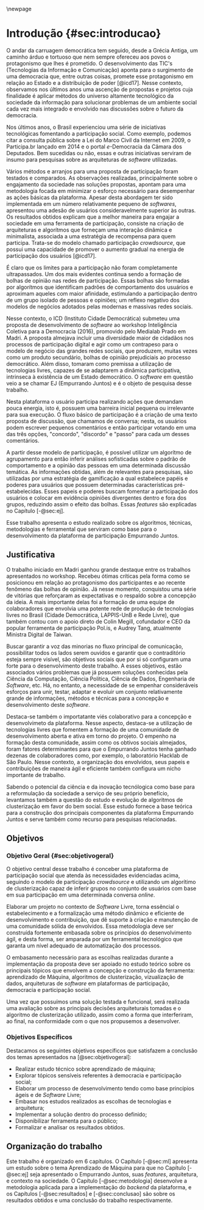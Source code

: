 \newpage
# Introdução {#sec:introducao}

O andar da carruagem democrática tem seguido, desde a Grécia Antiga, um caminho árduo e tortuoso que nem sempre ofereceu aos povos o protagonismo que lhes é prometido. O desenvolvimento das TIC's (Tecnologias da Informação e Comunicação) aponta para o surgimento de uma democracia que, entre outras coisas, promete esse protagonismo em relação ao Estado e a distribuição de poder [@icd17]. Nesse contexto, observamos nos últimos anos uma ascenção de propostas e projetos cuja finalidade é aplicar métodos do universo altamente tecnológico da sociedade da informação para solucionar problemas de um ambiente social cada vez mais integrado e envolvido nas discussões sobre o futuro da democracia.

Nos últimos anos, o Brasil experienciou uma série de iniciativas tecnológicas fomentando a participação social. Como exemplo, podemos citar a consulta pública sobre a Lei do Marco Civil da Internet em 2009, o Participa.br lançado em 2014 e o portal _e_-Democracia da Câmara dos Deputados. Bem sucedidas ou não, essas e outras iniciativas serviram de insumo para pesquisas sobre as arquiteturas de _software_ utilizadas.

Vários métodos e arranjos para uma proposta de participação foram testados e comparados. As observações realizadas, principalmente sobre o engajamento da sociedade nas soluções propostas, apontam para uma metodologia focada em minimizar o esforço necessário para desempenhar as ações básicas da plataforma. Apesar desta abordagem ter sido implementada em um número relativamente pequeno de _softwares_, apresentou uma adesão de usuários consideravelmente superior às outras. Os resultados obtidos explicam que a melhor maneira para engajar a sociedade em uma ferramenta de participação, consiste na criação de arquiteturas e algorítmos que forneçam uma interação dinâmica e minimalista, associada a uma estratégia de recompensa para quem participa. Trata-se do modelo chamado participação _crowdsource_, que possui uma capacidade de promover o aumento gradual na energia de participação dos usuários [@icd17].

É claro que os limites para a participação não foram completamente ultrapassados. Um dos mais evidentes continua sendo a formação de bolhas de opinião nas redes de participação. Essas bolhas são formadas por algorítmos que identificam padrões de comportamento dos usuários e aproximam aqueles com maior afinidade, estimulando a participação dentro de um grupo isolado de pessoas e opiniões; um reflexo negativo dos modelos de negócios adotados pelas modernas e massivas redes sociais.

Nesse contexto, o ICD (Instituto Cidade Democrática) submeteu uma proposta de desenvolvimento de _software_ ao workshop Inteligência Coletiva para a Democracia (2016), promovido pelo Medialab Prado em Madri. A proposta almejava incluir uma diversidade maior de cidadãos nos processos de participação digital e agir como um contrapeso para o modelo de negócio das grandes redes sociais, que produzem, muitas vezes como um produto secundário, bolhas de opinião prejudiciais ao processo democrático. Além disso, tomaram como premissa a utilização de tecnologias livres, capazes de se adaptarem a dinâmica participativa, intrinseca à existência de um Estado democrático. O _software_ em questão veio a se chamar EJ (Empurrando Juntos) e é o objeto de pesquisa desse trabalho.

Nesta plataforma o usuário participa realizando ações que demandam pouca energia, isto é, possuem uma barreira inicial pequena ou irrelevante para sua execução. O fluxo básico de participação é a criação de uma texto proposta de discussão, que chamamos de conversa; nesta, os usuários podem escrever pequenos comentários e então participar votando em uma das três opções, "concordo", "discordo" e "passo" para cada um desses comentários.

A partir desse modelo de participação, é possível utilizar um algorítmo de agrupamento para então inferir análises sofisticadas sobre o padrão de comportamento e a opinião das pessoas em uma determinada discussão temática. As informações obtidas, além de relevantes para pesquisas, são utilizadas por uma estratégia de gamificação a qual estabelece papéis e poderes para usuários que possuem determinadas características pré-estabelecidas. Esses papeis e poderes buscam fomentar a participação dos usuários e colocar em evidência opiniões divergentes dentro e fora dos grupos, reduzindo assim o efeito das bolhas. Essas _features_ são explicadas no Capítulo [-@sec:ej].

Esse trabalho apresenta o estudo realizado sobre os algoritmos, técnicas, metodologias e ferramental que serviram como base para o desenvolvimento da plataforma de participação Empurrando Juntos.

## Justificativa

O trabalho iniciado em Madri ganhou grande destaque entre os trabalhos apresentados no workshop. Recebeu ótimas críticas pela forma como se posicionou em relação ao protagonismo dos participantes e ao recente fenômeno das bolhas de opinião. Já nesse momento, conquistou uma série de vitórias que reforçaram as expectativas e o respaldo sobre a concepção da ideia. A mais importante delas foi a formação de uma equipe de colaboradores que envolvia uma potente rede de produção de tecnologias livres no Brasil (Cidade Democrática, LAPPIS-UnB e Rede Livre), que também contou com o apoio direto de Colin Megill, cofundador e CEO da popular ferramenta de participação Pol.is, e Audrey Tang, atualmente Ministra Digital de Taiwan.

Buscar garantir a voz das minorias no fluxo principal de comunicação, possibilitar todos os lados serem ouvidos e garantir que o contraditório esteja sempre visível, são objetivos sociais que por si só configuram uma forte para o desenvolvimento deste trabalho. A esses objetivos, estão associados vários problemas que já possuem soluções conhecidas pela Ciência da Computação, Ciência Política, Ciência de Dados, Engenharia de _Software_, etc. Há, no entanto, a necessidade de se empenhar consideráveis esforços para unir, testar, adaptar e evoluir um conjunto relativamente grande de informações, métodos e técnicas para a concepção e desenvolvimento deste _software_.

Destaca-se também o importatante viés colaborativo para a concepção e desenvolvimeto da plataforma. Nesse aspecto, destaca-se a utilização de tecnologias livres que fomentem a formação de uma comunidade de desenvolvimento aberta e ativa em torno do projeto. O empenho na formação desta comunidade, assim como os obtivos sociais almejados, foram fatores determinantes para que o Empurrando Juntos tenha ganhado dezenas de colaboradores como, por exemplo, o laboratório Hacklab de São Paulo. Nesse contexto, a organização dos envolvidos, seus papeis e contribuições de maneira ágil e eficiente também configura um nicho importante de trabalho.

Sabendo o potencial da ciência e da inovação tecnólogica como base para a reformulação da sociedade a serviço de seu próprio benefício, levantamos também a questão do estudo e evolução de algoritmos de clusterização em favor do bem social. Esse estudo fornece a base teórica para a construção dos principais componentes da plataforma Empurrando Juntos e serve também como recurso para pesquisas relacionadas.

## Objetivos

### Objetivo Geral {#sec:objetivogeral}

O objetivo central desse trabalho é conceber uma plataforma de participação social que atenda às necessidades evidenciadas acima, seguindo o modelo de participação _crowdsource_ e utilizando um algorítimo de clusterização capaz de inferir grupos no conjunto de usuários com base em sua participação em uma determinada conversa _online_.

Elaborar um projeto no contexto de _Software_ Livre, torna essêncial o estabelecimento e a formalização uma método dinâmico e eficiente de desenvolvimento e contribuição, que dê suporte à criação e manutenção de uma comunidade sólida de envolvidos. Essa metodologia deve ser construída fortemente embasada sobre os princípios do desenvolvimento ágil, e desta forma, ser amparada por um ferramental tecnológico que garanta um nível adequado de automatização dos processos.

O embasamento necessário para as escolhas realizadas durante a implementação da proposta deve ser apoiado no estudo teórico sobre os principais tópicos que envolvem a concepção e construção da ferramenta: aprendizado de Máquina, algoritmos de clusterização, vizualização de dados, arquiteturas de _software_ em plataformas de participação, democracia e participação social.

Uma vez que possuímos uma solução testada e funcional, será realizada uma avaliação sobre as principais decisões arquiteturais tomadas e o algoritmo de clusterização utilizado, assim como a forma que interferiram, ao final, na conformidade com o que nos propusemos a desenvolver.

### Objetivos Específicos

Destacamos os seguintes objetivos específicos que satisfazem a conclusão dos temas apresentados na [@sec:objetivogeral]:

* Realizar estudo técnico sobre aprendizado de máquina;
* Explorar tópicos sensíveis referentes à democracia e participação social;
* Elaborar um processo de desenvolvimento tendo como base princípios ágeis e de _Software_ Livre;
* Embasar nos estudos realizados as escolhas de tecnologias e arquitetura;
* Implementar a solução dentro do processo definido;
* Disponibilizar ferramenta para o público;
* Formalizar e analisar os resultados obtidos.

## Organização do trabalho

Este trabalho é organizado em 6 capítulos. O Capítulo [-@sec:ml] apresenta um estudo sobre o tema Aprendizado de Máquina para que no Capítulo [-@sec:ej] seja apresentado o Empurrando Juntos, suas _features_, arquitetura, e contexto na sociedade. O Capítulo [-@sec:metodologia] desenvolve a metodologia aplicada para a implementação do _backend_ da plataforma, e os Capítulos [-@sec:resultados] e [-@sec:conclusao] são sobre os resultados obtidos e uma conclusão do trabalho respectivamente.
